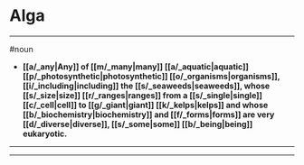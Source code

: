 # Alga
---
#noun
- **[[a/_any|Any]] of [[m/_many|many]] [[a/_aquatic|aquatic]] [[p/_photosynthetic|photosynthetic]] [[o/_organisms|organisms]], [[i/_including|including]] the [[s/_seaweeds|seaweeds]], whose [[s/_size|size]] [[r/_ranges|ranges]] from a [[s/_single|single]] [[c/_cell|cell]] to [[g/_giant|giant]] [[k/_kelps|kelps]] and whose [[b/_biochemistry|biochemistry]] and [[f/_forms|forms]] are very [[d/_diverse|diverse]], [[s/_some|some]] [[b/_being|being]] eukaryotic.**
---
---
